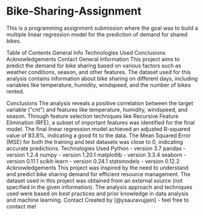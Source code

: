 # Bike-Sharing-Assignment
This is a programming assignment submission where the goal was to build a multiple linear regression model for the prediction of demand for shared bikes.

Table of Contents
General Info
Technologies Used
Conclusions
Acknowledgements
Contact
General Information
This project aims to predict the demand for bike sharing based on various factors such as weather conditions, season, and other features. The dataset used for this analysis contains information about bike sharing on different days, including variables like temperature, humidity, windspeed, and the number of bikes rented.

Conclusions
The analysis reveals a positive correlation between the target variable ("cnt") and features like temperature, humidity, windspeed, and season.
Through feature selection techniques like Recursive Feature Elimination (RFE), a subset of important features was identified for the final model.
The final linear regression model achieved an adjusted R-squared value of 83.8%, indicating a good fit to the data.
The Mean Squared Error (MSE) for both the training and test datasets was close to 0, indicating accurate predictions.
Technologies Used
Python - version 3.7
pandas - version 1.2.4
numpy - version 1.20.1
matplotlib - version 3.3.4
seaborn - version 0.11.1
scikit-learn - version 0.24.1
statsmodels - version 0.12.2
Acknowledgements
This project was inspired by the need to understand and predict bike sharing demand for efficient resource management.
The dataset used in this project was obtained from an external source (not specified in the given information).
The analysis approach and techniques used were based on best practices and prior knowledge in data analysis and machine learning.
Contact
Created by [@ysauravujjain] - feel free to contact me!
